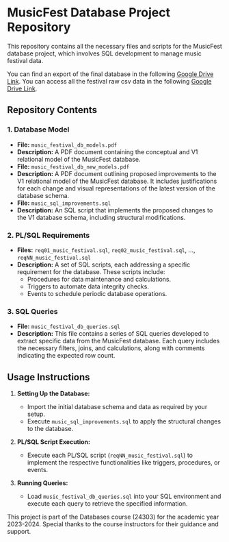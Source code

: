 # MusicFest Database Project Repository

This repository contains all the necessary files and scripts for the MusicFest database project, which involves SQL development to manage music festival data.

You can find an export of the final database in the following [Google Drive Link](https://drive.google.com/file/d/172WD36xIhwnBl9MzHzDT_UPorV802d7G/view?usp=sharing).
You can access all the festival raw csv data in the following [Google Drive Link](https://drive.google.com/file/d/1x3v2y8N32uP7UcbM4tjAvyhzqa9y4_q4/view?usp=sharing).

## Repository Contents

### 1. Database Model
- **File:** `music_festival_db_models.pdf`
- **Description:** A PDF document containing the conceptual and V1 relational model of the MusicFest database.
- **File:** `music_festival_db_new_models.pdf`
- **Description:** A PDF document outlining proposed improvements to the V1 relational model of the MusicFest database. It includes justifications for each change and visual representations of the latest version of the database schema.
- **File:** `music_sql_improvements.sql`
- **Description:** An SQL script that implements the proposed changes to the V1 database schema, including structural modifications.

### 2. PL/SQL Requirements
- **Files:** `req01_music_festival.sql`, `req02_music_festival.sql`, ..., `reqNN_music_festival.sql`
- **Description:** A set of SQL scripts, each addressing a specific requirement for the database. These scripts include:
  - Procedures for data maintenance and calculations.
  - Triggers to automate data integrity checks.
  - Events to schedule periodic database operations.

### 3. SQL Queries
- **File:** `music_festival_db_queries.sql`
- **Description:** This file contains a series of SQL queries developed to extract specific data from the MusicFest database. Each query includes the necessary filters, joins, and calculations, along with comments indicating the expected row count.

## Usage Instructions

1. **Setting Up the Database:**
   - Import the initial database schema and data as required by your setup.
   - Execute `music_sql_improvements.sql` to apply the structural changes to the database.
  
2. **PL/SQL Script Execution:**
   - Execute each PL/SQL script (`reqNN_music_festival.sql`) to implement the respective functionalities like triggers, procedures, or events.

3. **Running Queries:**
   - Load `music_festival_db_queries.sql` into your SQL environment and execute each query to retrieve the specified information.

This project is part of the Databases course (24303) for the academic year 2023-2024. Special thanks to the course instructors for their guidance and support.

